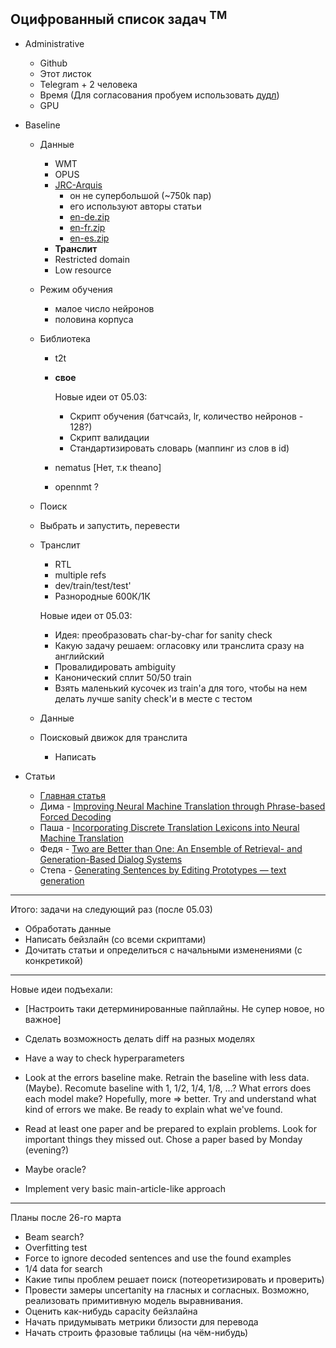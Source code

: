 ## Оцифрованный список задач <sup>TM</sup>

* Administrative
  * Github
  * Этот листок
  * Telegram + 2 человека
  * Время (Для согласования пробуем использовать [дудл](https://doodle.com/poll/kkb3ed7aiex2su59))
  * GPU

* Baseline
  * Данные
    * WMT
    * OPUS
    * [JRC-Arquis](https://wt-public.emm4u.eu/Acquis/JRC-Acquis.3.0/corpus/)
      * он не супербольшой (~750k пар)
      * его используют авторы статьи
      * [en-de.zip](http://opus.nlpl.eu/download.php?f=JRC-Acquis/de-en.txt.zip)
      * [en-fr.zip](http://opus.nlpl.eu/download.php?f=JRC-Acquis/en-fr.txt.zip)
      * [en-es.zip](http://opus.nlpl.eu/download.php?f=JRC-Acquis/en-es.txt.zip)
    * **Транслит**
    * Restricted domain
    * Low resource
  * Режим обучения
      * малое число нейронов
      * половина корпуса
  * Библиотека
    * t2t
    * **свое**
        
        Новые идеи от 05.03:

        * Скрипт обучения (батчсайз, lr, количество нейронов - 128?)
        * Скрипт валидации
        * Стандартизировать словарь (маппинг из слов в id)
    * nematus
      [Нет, т.к theano]
    * opennmt ?
  * Поиск
  * Выбрать и запустить, перевести
  * Транслит
    * RTL
    * multiple refs
    * dev/train/test/test'
    * Разнородные 600К/1К
    
    Новые идеи от 05.03:

    * Идея: преобразовать char-by-char for sanity check
    * Какую задачу решаем: огласовку или транслита сразу на английский
    * Провалидировать ambiguity
    * Канонический сплит 50/50 train
    * Взять маленький кусочек из train'а для того, чтобы на нем делать лучше sanity check'и в месте с тестом
  
  * Данные
  * Поисковый движок для транслита
    * Написать
* Статьи
  * [Главная статья](https://arxiv.org/pdf/1705.07267.pdf)
  * Дима - [Improving Neural Machine Translation through Phrase-based Forced Decoding](https://arxiv.org/pdf/1711.00309.pdf)
  * Паша - [Incorporating Discrete Translation Lexicons into Neural Machine Translation](https://arxiv.org/pdf/1606.02006.pdf)
  * Федя - [Two are Better than One: An Ensemble of Retrieval- and Generation-Based Dialog Systems](https://arxiv.org/pdf/1610.07149.pdf)
  * Степа - [Generating Sentences by Editing Prototypes — text generation](https://arxiv.org/pdf/1709.08878.pdf)


-------
Итого: задачи на следующий раз (после 05.03)

* Обработать данные
* Написать бейзлайн (со всеми скриптами)
* Дочитать статьи и определиться с начальными изменениями (с конкретикой)

-----
Новые идеи подъехали:

* [Настроить таки детерминированные пайплайны. Не супер новое, но важное]
* Сделать возможность делать diff на разных моделях
* Have a way to check hyperparameters

* Look at the errors baseline make. Retrain the baseline with less data. (Maybe). Recomute baseline with 1, 1/2, 1/4, 1/8, ...? What errors does each model make? Hopefully, more => better. Try and understand what kind of errors we make. Be ready to explain what we've found.
* Read at least one paper and be prepared to explain problems. Look for important things they missed out.
Chose a paper based by Monday (evening?)
* Maybe oracle?
* Implement very basic main-article-like approach


----
Планы после 26-го марта
* Beam search?
* Overfitting test
* Force to ignore decoded sentences and use the found examples
* 1/4 data for search
* Какие типы проблем решает поиск (потеоретизировать и проверить)
* Провести замеры uncertanity на гласных и согласных. Возможно, реализовать примитивную модель выравнивания.
* Оценить как-нибудь capacity бейзлайна
* Начать придумывать метрики близости для перевода
* Начать строить фразовые таблицы (на чём-нибудь)
